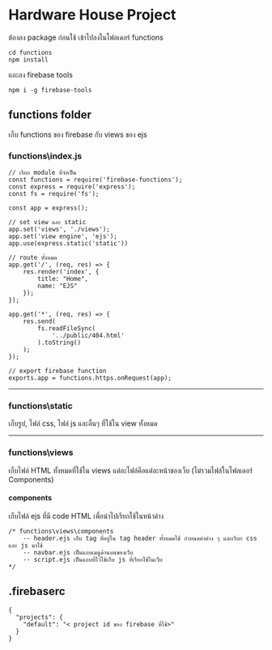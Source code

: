 # Hardware House Project

ต้องลง package ก่อนใช้ เข้าไปลงในโฟลเดอร์ functions
```
cd functions
npm install
```
และลง firebase tools
```
npm i -g firebase-tools
```
## functions folder
เก็บ functions ของ firebase กับ views ของ ejs 
### functions\index.js
``` 
// เรียก module ที่จำเป็น
const functions = require('firebase-functions');
const express = require('express');
const fs = require('fs');

const app = express();

// set view และ static
app.set('views', './views');
app.set('view engine', 'ejs');
app.use(express.static('static'))

// route ทั้งหมด
app.get('/', (req, res) => {
    res.render('index', {
        title: "Home",
        name: "EJS"
    });
});

app.get('*', (req, res) => {
    res.send(
        fs.readFileSync(
            '../public/404.html'
        ).toString()
    );
});

// export firebase function
exports.app = functions.https.onRequest(app);
```
***
### functions\static
เก็บรูป, ไฟล์ css, ไฟล์ js และอื่นๆ ที่ใช้ใน view ทั้งหมด
***
### functions\views
เก็บไฟล์ HTML ทั้งหมดที่ใช้ใน views แต่ละไฟล์คือแต่ละหน้าของเว็บ (ไม่รวมไฟล์ในโฟลเดอร์ Components)

#### components
เก็บไฟล์ ejs ที่มี code HTML เพื่อนำไปเรียกใช้ในหน้าต่าง
```
/* functions\views\components
    -- header.ejs เก็บ tag ที่อยู่ใน tag header ทั้งหมดใช้ กำหนดค่าต่าง ๆ และเรียก css และ js มาใช้
    -- navbar.ejs เป็นแถบเมนูด้านบนของเว็บ
    -- script.ejs เป็นแถบที่ไว้ใช้เก็บ js ที่เรียกใช้ในเว็บ
*/
```

## .firebaserc
```
{
  "projects": {
    "default": "< project id ของ firebase ที่ใช้>"
  }
}
```
